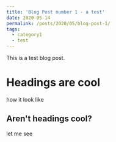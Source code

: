 ```yaml
---
title: 'Blog Post number 1 - a test'
date: 2020-05-14
permalink: /posts/2020/05/blog-post-1/
tags:
  - category1
  - test
---
```


This is a test blog post.

Headings are cool
======
how it look like


Aren't headings cool?
------
let me see

